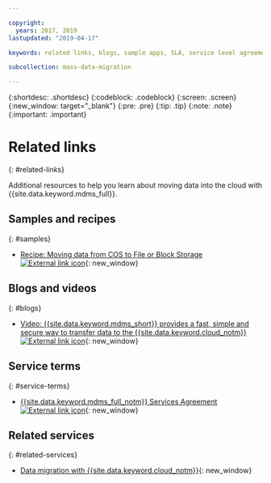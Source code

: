 ```yaml
---

copyright:
  years: 2017, 2019
lastupdated: "2019-04-17"

keywords: related links, blogs, sample apps, SLA, service level agreement

subcollection: mass-data-migration

---
```


{:shortdesc: .shortdesc}
{:codeblock: .codeblock}
{:screen: .screen}
{:new_window: target="_blank"}
{:pre: .pre}
{:tip: .tip}
{:note: .note}
{:important: .important}

# Related links
{: #related-links}

Additional resources to help you learn about moving data into the cloud with {{site.data.keyword.mdms_full}}.

## Samples and recipes
{: #samples}

- [Recipe: Moving data from COS to File or Block Storage ![External link icon](../../icons/launch-glyph.svg "External link icon")](https://developer.ibm.com/recipes/tutorials/moving-data-from-cos-to-file-or-block-storage/){: new_window}

## Blogs and videos
{: #blogs}

- [Video: {{site.data.keyword.mdms_short}} provides a fast, simple and secure way to transfer data to the {{site.data.keyword.cloud_notm}} ![External link icon](../../icons/launch-glyph.svg "External link icon")](https://www.youtube.com/watch?v=eNSlUoswvss){: new_window}

## Service terms
{: #service-terms}

- [{{site.data.keyword.mdms_full_notm}} Services Agreement ![External link icon](../../icons/launch-glyph.svg "External link icon")](https://{DomainName}/mdms/terms/USMassDataMigrationServicesAgreementMay2018.pdf){: new_window}

## Related services
{: #related-services}

- [Data migration with {{site.data.keyword.cloud_notm}}](https://www.ibm.com/cloud/data-migration){: new_window}

